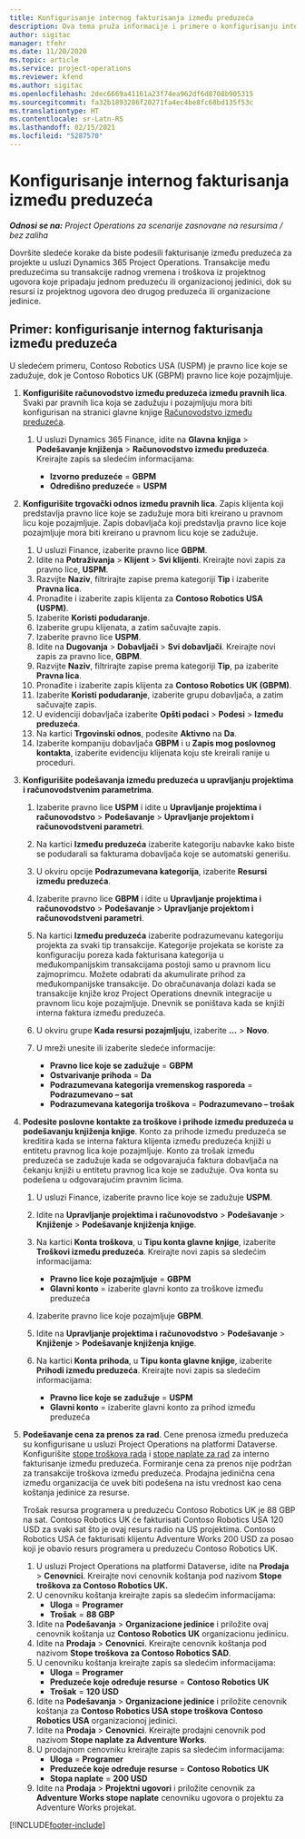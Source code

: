 ```yaml
---
title: Konfigurisanje internog fakturisanja između preduzeća
description: Ova tema pruža informacije i primere o konfigurisanju internog fakturisanja između preduzeća za projekte.
author: sigitac
manager: tfehr
ms.date: 11/20/2020
ms.topic: article
ms.service: project-operations
ms.reviewer: kfend
ms.author: sigitac
ms.openlocfilehash: 2dec6669a41161a23f74ea962df6d8708b905315
ms.sourcegitcommit: fa32b1893286f20271fa4ec4be8fc68bd135f53c
ms.translationtype: HT
ms.contentlocale: sr-Latn-RS
ms.lasthandoff: 02/15/2021
ms.locfileid: "5287570"
---
```

# <a name="configure-intercompany-invoicing"></a>Konfigurisanje internog fakturisanja između preduzeća

_**Odnosi se na:** Project Operations za scenarije zasnovane na resursima / bez zaliha_

Dovršite sledeće korake da biste podesili fakturisanje između preduzeća za projekte u usluzi Dynamics 365 Project Operations. Transakcije među preduzećima su transakcije radnog vremena i troškova iz projektnog ugovora koje pripadaju jednom preduzeću ili organizacionoj jedinici, dok su resursi iz projektnog ugovora deo drugog preduzeća ili organizacione jedinice.

## <a name="example-configure-intercompany-invoicing"></a>Primer: konfigurisanje internog fakturisanja između preduzeća

U sledećem primeru, Contoso Robotics USA (USPM) je pravno lice koje se zadužuje, dok je Contoso Robotics UK (GBPM) pravno lice koje pozajmljuje. 

1. **Konfigurišite računovodstvo između preduzeća između pravnih lica**. Svaki par pravnih lica koja se zadužuju i pozajmljuju mora biti konfigurisan na stranici glavne knjige [Računovodstvo između preduzeća](https://docs.microsoft.com/dynamics365/finance/general-ledger/intercompany-accounting-setup).
    
    1. U usluzi Dynamics 365 Finance, idite na **Glavna knjiga** > **Podešavanje knjiženja** > **Računovodstvo između preduzeća**. Kreirajte zapis sa sledećim informacijama:

        - **Izvorno preduzeće** = **GBPM**
        - **Odredišno preduzeće** = **USPM**

2. **Konfigurišite trgovački odnos između pravnih lica**. Zapis klijenta koji predstavlja pravno lice koje se zadužuje mora biti kreirano u pravnom licu koje pozajmljuje. Zapis dobavljača koji predstavlja pravno lice koje pozajmljuje mora biti kreirano u pravnom licu koje se zadužuje.

     1. U usluzi Finance, izaberite pravno lice **GBPM**.
     2. Idite na **Potraživanja** > **Klijent** > **Svi klijenti**. Kreirajte novi zapis za pravno lice, **USPM**.
     3. Razvijte **Naziv**, filtrirajte zapise prema kategoriji **Tip** i izaberite **Pravna lica**. 
     4. Pronađite i izaberite zapis klijenta za **Contoso Robotics USA (USPM)**.
     5. Izaberite **Koristi podudaranje**. 
     6. Izaberite grupu klijenata, a zatim sačuvajte zapis.
     7. Izaberite pravno lice **USPM**.
     8. Idite na **Dugovanja** > **Dobavljači** > **Svi dobavljači**. Kreirajte novi zapis za pravno lice, **GBPM**.
     9. Razvijte **Naziv**, filtrirajte zapise prema kategoriji **Tip**, pa izaberite **Pravna lica**. 
     10. Pronađite i izaberite zapis klijenta za **Contoso Robotics UK (GBPM)**.
     11. Izaberite **Koristi podudaranje**, izaberite grupu dobavljača, a zatim sačuvajte zapis.
     12. U evidenciji dobavljača izaberite **Opšti podaci** > **Podesi** > **Između preduzeća**.
     13. Na kartici **Trgovinski odnos**, podesite **Aktivno** na **Da**.
     14. Izaberite kompaniju dobavljača **GBPM** i u **Zapis mog poslovnog kontakta**, izaberite evidenciju klijenata koju ste kreirali ranije u proceduri.

3. **Konfigurišite podešavanja između preduzeća u upravljanju projektima i računovodstvenim parametrima**. 

    1. Izaberite pravno lice **USPM** i idite u **Upravljanje projektima i računovodstvo** > **Podešavanje** > **Upravljanje projektom i računovodstveni parametri**.
    2. Na kartici **Između preduzeća** izaberite kategoriju nabavke kako biste se podudarali sa fakturama dobavljača koje se automatski generišu.
    3. U okviru opcije **Podrazumevana kategorija**, izaberite **Resursi između preduzeća**.
    4. Izaberite pravno lice **GBPM** i idite u **Upravljanje projektima i računovodstvo** > **Podešavanje** > **Upravljanje projektom i računovodstveni parametri**.
    5. Na kartici **Između preduzeća** izaberite podrazumevanu kategoriju projekta za svaki tip transakcije. Kategorije projekata se koriste za konfiguraciju poreza kada fakturisana kategorija u međukompanijskim transakcijama postoji samo u pravnom licu zajmoprimcu. Možete odabrati da akumulirate prihod za međukompanijske transakcije. Do obračunavanja dolazi kada se transakcije knjiže kroz Project Operations dnevnik integracije u pravnom licu koje pozajmljuje. Dnevnik se poništava kada se knjiži interna faktura između preduzeća.
    6. U okviru grupe **Kada resursi pozajmljuju**, izaberite **...** > **Novo**. 
    7. U mreži unesite ili izaberite sledeće informacije:

          - **Pravno lice koje se zadužuje** = **GBPM**
          - **Ostvarivanje prihoda** = **Da**
          - **Podrazumevana kategorija vremenskog rasporeda** = **Podrazumevano – sat**
          - **Podrazumevana kategorija troškova** = **Podrazumevano – trošak**

4. **Podesite poslovne kontakte za troškove i prihode između preduzeća u podešavanju knjiženja knjige**. Konto za prihode između preduzeća se kreditira kada se interna faktura klijenta između preduzeća knjiži u entitetu pravnog lica koje pozajmljuje. Konto za trošak između preduzeća se zadužuje kada se odgovarajuća faktura dobavljača na čekanju knjiži u entitetu pravnog lica koje se zadužuje. Ova konta su podešena u odgovarajućim pravnim licima. 
      
     1. U usluzi Finance, izaberite pravno lice koje se zadužuje **USPM**. 
     2. Idite na **Upravljanje projektima i računovodstvo** > **Podešavanje** > **Knjiženje** > **Podešavanje knjiženja knjige**. 
     3. Na kartici **Konta troškova**, u **Tipu konta glavne knjige**, izaberite **Troškovi između preduzeća**. Kreirajte novi zapis sa sledećim informacijama:
      
        - **Pravno lice koje pozajmljuje** = **GBPM**
        - **Glavni konto** = izaberite glavni konto za troškove između preduzeća
        
     4. Izaberite pravno lice koje pozajmljuje **GBPM**. 
     5. Idite na **Upravljanje projektima i računovodstvo** > **Podešavanje** > **Knjiženje** > **Podešavanje knjiženja knjige**. 
     6. Na kartici **Konta prihoda**, u **Tipu konta glavne knjige**, izaberite **Prihodi između preduzeća**. Kreirajte novi zapis sa sledećim informacijama:

        - **Pravno lice koje se zadužuje** = **USPM**
        - **Glavni konto** = izaberite glavni konto za prihod između preduzeća 

5. **Podešavanje cena za prenos za rad**. Cene prenosa između preduzeća su konfigurisane u usluzi Project Operations na platformi Dataverse. Konfigurišite [stope troškova rada](../pricing-costing/set-up-labor-cost-rate.md#transfer-pricing-and-costs-for-resources-outside-of-your-division-or-legal-entity) i [stope naplate za rad](../pricing-costing/set-up-labor-bill-rate.md#transfer-pricing-or-set-up-bill-rates-for-resources-from-other-organizational-units-or-divisions) za interno fakturisanje između preduzeća. Formiranje cena za prenos nije podržan za transakcije troškova između preduzeća. Prodajna jedinična cena između organizacija će uvek biti podešena na istu vrednost kao cena koštanja jedinice za resurse.

      Trošak resursa programera u preduzeću Contoso Robotics UK je 88 GBP na sat. Contoso Robotics UK će fakturisati Contoso Robotics USA 120 USD za svaki sat što je ovaj resurs radio na US projektima. Contoso Robotics USA će fakturisati klijentu Adventure Works 200 USD za posao koji je obavio resurs programera u preduzeću Contoso Robotics UK.

      1. U usluzi Project Operations na platformi Dataverse, idite na **Prodaja** > **Cenovnici**. Kreirajte novi cenovnik koštanja pod nazivom **Stope troškova za Contoso Robotics UK.** 
      2. U cenovniku koštanja kreirajte zapis sa sledećim informacijama:
         - **Uloga** = **Programer**
         - **Trošak** = **88 GBP**
      3. Idite na **Podešavanja** > **Organizacione jedinice** i priložite ovaj cenovnik koštanja uz **Contoso Robotics UK** organizacionu jedinicu.
      4. Idite na **Prodaja** > **Cenovnici**. Kreirajte cenovnik koštanja pod nazivom **Stope troškova za Contoso Robotics SAD**. 
      5. U cenovniku koštanja kreirajte zapis sa sledećim informacijama:
          - **Uloga** = **Programer**
          - **Preduzeće koje određuje resurse** = **Contoso Robotics UK**
          - **Trošak** = **120 USD**
      6. Idite na **Podešavanja** > **Organizacione jedinice** i priložite cenovnik koštanja za **Contoso Robotics USA stope troškova** **Contoso Robotics USA** organizacionoj jedinici.
      7. Idite na **Prodaja** > **Cenovnici**. Kreirajte prodajni cenovnik pod nazivom **Stope naplate za Adventure Works**. 
      8. U prodajnom cenovniku kreirajte zapis sa sledećim informacijama:
          - **Uloga** = **Programer**
          - **Preduzeće koje određuje resurse** = **Contoso Robotics UK**
          - **Stopa naplate** = **200 USD**
      9. Idite na **Prodaja** > **Projektni ugovori** i priložite cenovnik za **Adventure Works stope naplate** cenovniku ugovora o projektu za Adventure Works projekat.


[!INCLUDE[footer-include](../includes/footer-banner.md)]